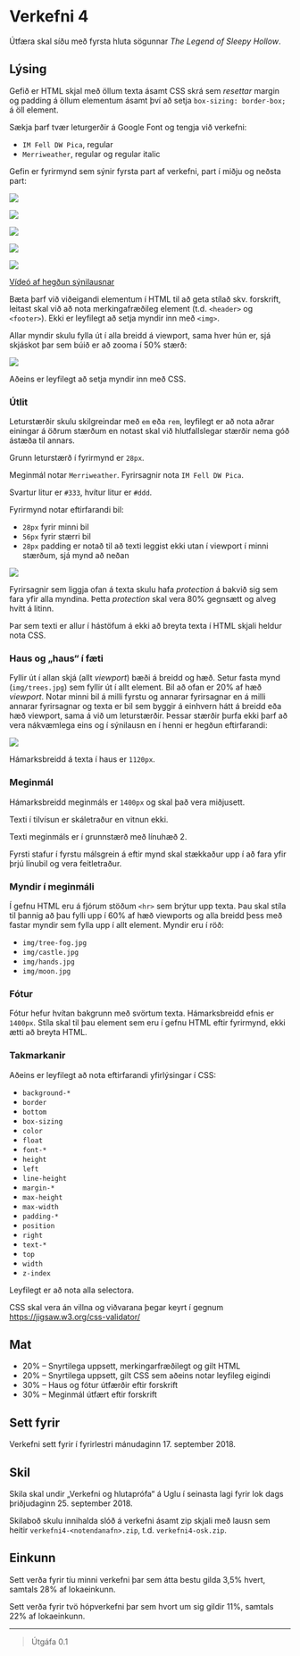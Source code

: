 
# Verkefni 4

Útfæra skal síðu með fyrsta hluta sögunnar _The Legend of Sleepy Hollow_.

## Lýsing

Gefið er HTML skjal með öllum texta ásamt CSS skrá sem _resettar_ margin og padding á öllum elementum ásamt því að setja `box-sizing: border-box;` á öll element.

Sækja þarf tvær leturgerðir á Google Font og tengja við verkefni:

* `IM Fell DW Pica`, regular
* `Merriweather`, regular og regular italic

Gefin er fyrirmynd sem sýnir fyrsta part af verkefni, part í miðju og neðsta part:

![](utlit/haus.png)

![](utlit/meginmal1.png)

![](utlit/meginmal2.png)

![](utlit/postscript.png)

![](utlit/fotur.png)

[Vídeó af hegðun sýnilausnar](utlit/layout.mp4)

Bæta þarf við viðeigandi elementum í HTML til að geta stílað skv. forskrift, leitast skal við að nota merkingafræðileg element (t.d. `<header>` og `<footer>`). Ekki er leyfilegt að setja myndir inn með `<img>`.

Allar myndir skulu fylla út í alla breidd á viewport, sama hver hún er, sjá skjáskot þar sem búið er að zooma í 50% stærð:

![](utlit/zoomed.png)

Aðeins er leyfilegt að setja myndir inn með CSS.

### Útlit

Leturstærðir skulu skilgreindar með `em` eða `rem`, leyfilegt er að nota aðrar einingar á öðrum stærðum en notast skal við hlutfallslegar stærðir nema góð ástæða til annars.

Grunn leturstærð í fyrirmynd er `28px`.

Meginmál notar `Merriweather`. Fyrirsagnir nota `IM Fell DW Pica`.

Svartur litur er `#333`, hvítur litur er `#ddd`.

Fyrirmynd notar eftirfarandi bil:

* `28px` fyrir minni bil
* `56px` fyrir stærri bil
* `28px` padding er notað til að texti leggist ekki utan í viewport í minni stærðum, sjá mynd að neðan

![](utlit/mobile.png)

Fyrirsagnir sem liggja ofan á texta skulu hafa _protection_ á bakvið sig sem fara yfir alla myndina. Þetta _protection_ skal vera 80% gegnsætt og alveg hvítt á litinn.

Þar sem texti er allur í hástöfum á ekki að breyta texta í HTML skjali heldur nota CSS.

### Haus og „haus“ í fæti

Fyllir út í allan skjá (allt _viewport_) bæði á breidd og hæð. Setur fasta mynd (`img/trees.jpg`) sem fyllir út í allt element. Bil að ofan er 20% af hæð _viewport_. Notar minni bil á milli fyrstu og annarar fyrirsagnar en á milli annarar fyrirsagnar og texta er bil sem byggir á einhvern hátt á breidd eða hæð viewport, sama á við um leturstærðir. Þessar stærðir þurfa ekki þarf að vera nákvæmlega eins og í sýnilausn en í henni er hegðun eftirfarandi:

![](utlit/scaling.gif)

Hámarksbreidd á texta í haus er `1120px`.

### Meginmál

Hámarksbreidd meginmáls er `1400px` og skal það vera miðjusett.

Texti í tilvísun er skáletraður en vitnun ekki.

Texti meginmáls er í grunnstærð með línuhæð 2.

Fyrsti stafur í fyrstu málsgrein á eftir mynd skal stækkaður upp í að fara yfir þrjú línubil og vera feitletraður.

### Myndir í meginmáli

Í gefnu HTML eru á fjórum stöðum `<hr>` sem brýtur upp texta. Þau skal stíla til þannig að þau fylli upp í 60% af hæð viewports og alla breidd þess með fastar myndir sem fylla upp í allt element. Myndir eru í röð:

* `img/tree-fog.jpg`
* `img/castle.jpg`
* `img/hands.jpg`
* `img/moon.jpg`

### Fótur

Fótur hefur hvítan bakgrunn með svörtum texta. Hámarksbreidd efnis er `1400px`. Stíla skal til þau element sem eru í gefnu HTML eftir fyrirmynd, ekki ætti að breyta HTML.

### Takmarkanir

Aðeins er leyfilegt að nota eftirfarandi yfirlýsingar í CSS:

* `background-*`
* `border`
* `bottom`
* `box-sizing`
* `color`
* `float`
* `font-*`
* `height`
* `left`
* `line-height`
* `margin-*`
* `max-height`
* `max-width`
* `padding-*`
* `position`
* `right`
* `text-*`
* `top`
* `width`
* `z-index`

Leyfilegt er að nota alla selectora.

CSS skal vera án villna og viðvarana þegar keyrt í gegnum https://jigsaw.w3.org/css-validator/

## Mat

* 20% – Snyrtilega uppsett, merkingarfræðilegt og gilt HTML
* 20% – Snyrtilega uppsett, gilt CSS sem aðeins notar leyfileg eigindi
* 30% – Haus og fótur útfærðir eftir forskrift
* 30% – Meginmál útfært eftir forskrift

## Sett fyrir

Verkefni sett fyrir í fyrirlestri mánudaginn 17. september 2018.

## Skil

Skila skal undir „Verkefni og hlutaprófa“ á Uglu í seinasta lagi fyrir lok dags þriðjudaginn 25. september 2018.

Skilaboð skulu innihalda slóð á verkefni ásamt zip skjali með lausn sem heitir `verkefni4-<notendanafn>.zip`, t.d. `verkefni4-osk.zip`.

## Einkunn

Sett verða fyrir tíu minni verkefni þar sem átta bestu gilda 3,5% hvert, samtals 28% af lokaeinkunn.

Sett verða fyrir tvö hópverkefni þar sem hvort um sig gildir 11%, samtals 22% af lokaeinkunn.

---

> Útgáfa 0.1
